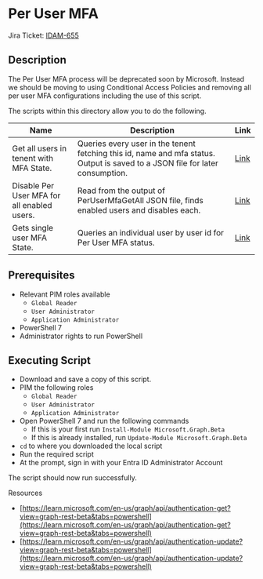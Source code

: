 # Per User MFA

Jira Ticket: [IDAM-655](https://dsdmoj.atlassian.net/browse/IDAM-655)

## Description

The Per User MFA process will be deprecated soon by Microsoft. Instead we should be moving to using Conditional Access Policies and removing all per user MFA configurations including the use of this script.

The scripts within this directory allow you to do the following.

| Name | Description | Link |
|------|-------------|------|
| Get all users in tenent with MFA State. | Queries every user in the tenent fetching this id, name and mfa status. Output is saved to a JSON file for later consumption. | [Link](./PerUserMfaGetAll.ps1) |
| Disable Per User MFA for all enabled users. | Read from the output of PerUserMfaGetAll JSON file, finds enabled users and disables each. | [Link](./PerUserMfaDisable.ps1) |
| Gets single user MFA State. | Queries an individual user by user id for Per User MFA status. | [Link](./PerUserMfaGet) |

## Prerequisites

- Relevant PIM roles available
    - `Global Reader`
    - `User Administrator`
    - `Application Administrator`
- PowerShell 7
- Administrator rights to run PowerShell 

## Executing Script

* Download and save a copy of this script.
* PIM the following roles
    - `Global Reader`
    - `User Administrator`
    - `Application Administrator`
* Open PowerShell 7 and run the following commands
    * If this is your first run `Install-Module Microsoft.Graph.Beta`
    * If this is already installed, run `Update-Module Microsoft.Graph.Beta`
* `cd` to where you downloaded the local script
* Run the required script
* At the prompt, sign in with your Entra ID Administrator Account

The script should now run successfully.

Resources

- [https://learn.microsoft.com/en-us/graph/api/authentication-get?view=graph-rest-beta&tabs=powershell](https://learn.microsoft.com/en-us/graph/api/authentication-get?view=graph-rest-beta&tabs=powershell)
- [https://learn.microsoft.com/en-us/graph/api/authentication-update?view=graph-rest-beta&tabs=powershell](https://learn.microsoft.com/en-us/graph/api/authentication-update?view=graph-rest-beta&tabs=powershell)
